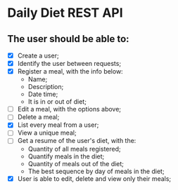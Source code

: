 # Daily Diet REST API

## The user should be able to:
- [X] Create a user;
- [X] Identify the user between requests;
- [X] Register a meal, with the info below:
  - Name;
  - Description;
  - Date time;
  - It is in or out of diet;
- [ ] Edit a meal, with the options above;
- [ ] Delete a meal;
- [X] List every meal from a user;
- [ ] View a unique meal;
- [ ] Get a resume of the user's diet, with the:
  - Quantity of all meals registered;
  - Quantify meals in the diet;
  - Quantity of meals out of the diet;
  - The best sequence by day of meals in the diet;
- [X] User is able to edit, delete and view only their meals;
